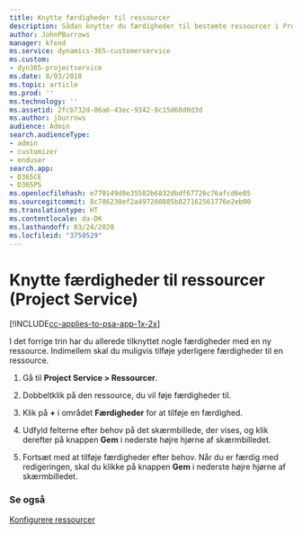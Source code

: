 ```yaml
---
title: Knytte færdigheder til ressourcer
description: Sådan knytter du færdigheder til bestemte ressourcer i Project Service
author: JohnPBurrows
manager: kfend
ms.service: dynamics-365-customerservice
ms.custom:
- dyn365-projectservice
ms.date: 8/03/2018
ms.topic: article
ms.prod: ''
ms.technology: ''
ms.assetid: 2fcb732d-06a6-43ec-9342-8c15d60d0d3d
ms.author: jburrows
audience: Admin
search.audienceType:
- admin
- customizer
- enduser
search.app:
- D365CE
- D365PS
ms.openlocfilehash: e770149d8e35582b6832dbdf67726c76afcd6e05
ms.sourcegitcommit: 8c786230ef2a497280885b827162561776e2eb00
ms.translationtype: HT
ms.contentlocale: da-DK
ms.lasthandoff: 03/24/2020
ms.locfileid: "3750529"
---
```

# <a name="associate-skills-with-resources-project-service"></a>Knytte færdigheder til ressourcer (Project Service)

[!INCLUDE[cc-applies-to-psa-app-1x-2x](../includes/cc-applies-to-psa-app-1x-2x.md)]

I det forrige trin har du allerede tilknyttet nogle færdigheder med en ny ressource. Indimellem skal du muligvis tilføje yderligere færdigheder til en ressource.  
  
1.  Gå til **Project Service > Ressourcer**.  
  
2.  Dobbeltklik på den ressource, du vil føje færdigheder til.  
  
3.  Klik på **+** i området **Færdigheder** for at tilføje en færdighed.  
  
4.  Udfyld felterne efter behov på det skærmbillede, der vises, og klik derefter på knappen **Gem** i nederste højre hjørne af skærmbilledet.  
  
5.  Fortsæt med at tilføje færdigheder efter behov. Når du er færdig med redigeringen, skal du klikke på knappen **Gem** i nederste højre hjørne af skærmbilledet.  
  
### <a name="see-also"></a>Se også  
 [Konfigurere ressourcer](../project-service/set-up-resources.md)
